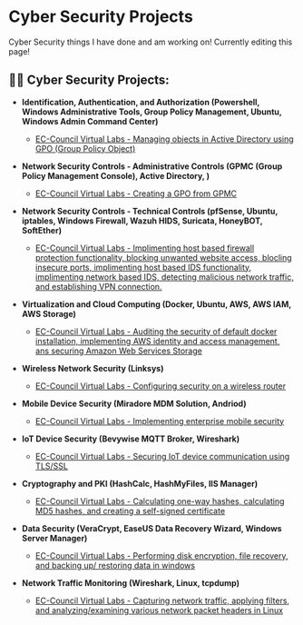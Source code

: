 # Cyber Security Projects
Cyber Security things I have done and am working on! Currently editing this page!

<h2>👨‍💻 Cyber Security Projects:</h2>

- <b>Identification, Authentication, and Authorization (Powershell, Windows Administrative Tools, Group Policy Management, Ubuntu, Windows Admin Command Center)</b>

  - [EC-Council Virtual Labs - Managing objects in Active Directory using GPO (Group Policy Object)](https://github.com/AdamWhiston/Links-currently-being-updated-/tree/main)

- <b>Network Security Controls - Administrative Controls (GPMC (Group Policy Management Console), Active Directory, )</b>

  - [EC-Council Virtual Labs - Creating a GPO from GPMC](https://github.com/AdamWhiston/Links-currently-being-updated-/tree/main)

- <b>Network Security Controls - Technical Controls (pfSense, Ubuntu, iptables, Windows Firewall, Wazuh HIDS, Suricata, HoneyBOT, SoftEther)</b>

  - [EC-Council Virtual Labs - Implimenting host based firewall protection functionality, blocking unwanted website access, blocling insecure ports, implimenting host based IDS functionality, implimenting network based IDS, detecting malicious network traffic, and establishing VPN connection. ](https://github.com/AdamWhiston/Links-currently-being-updated-/tree/main)

- <b>Virtualization and Cloud Computing (Docker, Ubuntu, AWS, AWS IAM, AWS Storage)</b>

  - [EC-Council Virtual Labs - Auditing the security of default docker installation, implementing AWS identity and access management, ans securing Amazon Web Services Storage](https://github.com/AdamWhiston/Links-currently-being-updated-/tree/main)

- <b>Wireless Network Security (Linksys)</b>
  - [EC-Council Virtual Labs - Configuring security on a wireless router](https://github.com/AdamWhiston/Links-currently-being-updated-/tree/main)
 
- <b>Mobile Device Security (Miradore MDM Solution, Andriod)</b>

  - [EC-Council Virtual Labs - Implementing enterprise mobile security](https://github.com/AdamWhiston/Links-currently-being-updated-/tree/main)

- <b>IoT Device Security (Bevywise MQTT Broker, Wireshark)</b>

  - [EC-Council Virtual Labs - Securing IoT device communication using TLS/SSL](https://github.com/AdamWhiston/Links-currently-being-updated-/tree/main)
​
- <b>Cryptography and PKI (HashCalc, HashMyFiles, IIS Manager)</b>

  - [EC-Council Virtual Labs - Calculating one-way hashes, calculating MD5 hashes, and creating a self-signed certificate](https://github.com/AdamWhiston/Links-currently-being-updated-/tree/main)

- <b>Data Security (VeraCrypt, EaseUS Data Recovery Wizard, Windows Server Manager)</b>

  - [EC-Council Virtual Labs - Performing disk encryption, file recovery, and backing up/ restoring data in windows ](https://github.com/AdamWhiston/Links-currently-being-updated-/tree/main)

- <b>Network Traffic Monitoring (Wireshark, Linux, tcpdump)</b>

  - [EC-Council Virtual Labs - Capturing network traffic, applying filters, and analyzing/examining various network packet headers in Linux](https://github.com/AdamWhiston/Links-currently-being-updated-/tree/main)
